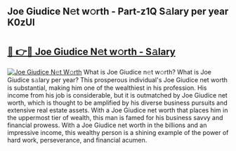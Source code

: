 ## Joe Giudice N𝚎t w𝚘rth - Part-z1Q S𝚊lary per year K0zUl

# <h2><a href="http://gc36enm.nevu.top/?p=Joe+Giudice">🔗 👉🔴 Joe Giudice N𝚎t w𝚘rth - S𝚊lary</a></h2>

[![Joe Giudice N𝚎t W𝚘rth](https://i.imgur.com/Oavwk0R.jpeg)](http://gc36enm.nevu.top/?p=Joe+Giudice)
What is Joe Giudice n𝚎t w𝚘rth? What is Joe Giudice s𝚊lary per year?
This prosperous individual's Joe Giudice net worth is substantial, making him one of the wealthiest in his profession. His income from his job is considerable, but it is outmatched by Joe Giudice net worth, which is thought to be amplified by his diverse business pursuits and extensive real estate assets. With a Joe Giudice net worth that places him in the uppermost tier of wealth, this man is famed for his business savvy and financial prowess. With a Joe Giudice net worth in the billions and an impressive income, this wealthy person is a shining example of the power of hard work, perseverance, and financial acumen.
